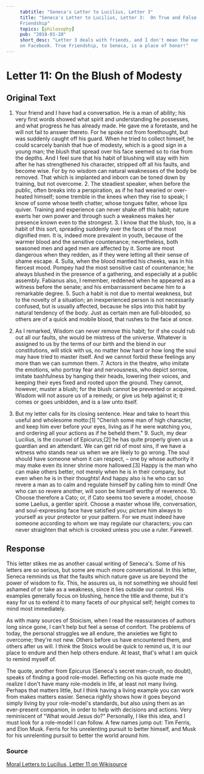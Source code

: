 ```yaml
---
     tabtitle: "Seneca's Letter to Lucilius, Letter 3"
     title: "Seneca's Letter to Lucilius, Letter 3:  On True and False
     Friendship"
     topics: [philosophy]
     pub: "2018-01-20"
     short_desc: "Letter 3 deals with friends, and I don't mean the number shown
     on Facebook. True Friendship, to Seneca, is a place of honor!"
---
```


# Letter 11: On the Blush of Modesty

## Original Text

1. Your friend and I have had a conversation. He is a man of ability; his very
first words showed what spirit and understanding he possesses, and what progress
he has already made. He gave me a foretaste, and he will not fail to answer
thereto. For he spoke not from forethought, but was suddenly caught off his
guard. When he tried to collect himself, he could scarcely banish that hue of
modesty, which is a good sign in a young man; the blush that spread over his
face seemed so to rise from the depths. And I feel sure that his habit of
blushing will stay with him after he has strengthened his character, stripped
off all his faults, and become wise. For by no wisdom can natural weaknesses of
the body be removed. That which is implanted and inborn can be toned down by
training, but not overcome. 2. The steadiest speaker, when before the public,
often breaks into a perspiration, as if he had wearied or over-heated himself;
some tremble in the knees when they rise to speak; I know of some whose teeth
chatter, whose tongues falter, whose lips quiver. Training and experience can
never shake off this habit; nature exerts her own power and through such a
weakness makes her presence known even to the strongest. 3. I know that the
blush, too, is a habit of this sort, spreading suddenly over the faces of the
most dignified men. It is, indeed more prevalent in youth, because of the warmer
blood and the sensitive countenance; nevertheless, both seasoned men and aged
men are affected by it.  Some are most dangerous when they redden, as if they
were letting all their sense of shame escape. 4. Sulla, when the blood mantled
his cheeks, was in his fiercest mood. Pompey had the most sensitive cast of
countenance; he always blushed in the presence of a gathering, and especially at
a public assembly. Fabianus also, I remember, reddened when he appeared as a
witness before the senate; and his embarrassment became him to a remarkable
degree. 5. Such a habit is not due to mental weakness, but to the novelty of a
situation; an inexperienced person is not necessarily confused, but is usually
affected, because he slips into this habit by natural tendency of the body. Just
as certain men are full-blooded, so others are of a quick and mobile blood, that
rushes to the face at once.

6. As I remarked, Wisdom can never remove this habit; for if she could rub out
all our faults, she would be mistress of the universe. Whatever is assigned to
us by the terms of our birth and the blend in our constitutions, will stick with
us, no matter how hard or how long the soul may have tried to master itself. And
we cannot forbid these feelings any more than we can summon them. 7. Actors in
the theatre, who imitate the emotions, who portray fear and nervousness, who
depict sorrow, imitate bashfulness by hanging their heads, lowering their
voices, and keeping their eyes fixed and rooted upon the ground. They cannot,
however, muster a blush; for the blush cannot be prevented or acquired. Wisdom
will not assure us of a remedy, or give us help against it; it comes or goes
unbidden, and is a law unto itself.

8. But my letter calls for its closing sentence. Hear and take to heart this
useful and wholesome motto:[1] "Cherish some man of high character, and keep him
ever before your eyes, living as if he were watching you, and ordering all your
actions as if he beheld them." 9. Such, my dear Lucilius, is the counsel of
Epicurus;[2] he has quite properly given us a guardian and an attendant. We can
get rid of most sins, if we have a witness who stands near us when we are likely
to go wrong. The soul should have someone whom it can respect, – one by whose
authority it may make even its inner shrine more hallowed.[3] Happy is the man
who can make others better, not merely when he is in their company, but even
when he is in their thoughts! And happy also is he who can so revere a man as to
calm and regulate himself by calling him to mind! One who can so revere another,
will soon be himself worthy of reverence. 10. Choose therefore a Cato; or, if
Cato seems too severe a model, choose some Laelius, a gentler spirit. Choose a
master whose life, conversation, and soul-expressing face have satisfied you;
picture him always to yourself as your protector or your pattern. For we must
indeed have someone according to whom we may regulate our characters; you can
never straighten that which is crooked unless you use a ruler. Farewell.

## Response

This letter stikes me as another casual writing of Seneca's. Some of his letters
are so serious, but some are much more conversational. In this letter, Seneca
remninds us that the faults which nature gave us are beyond the power of wisdom
to fix. This, he assures us, is not something we should feel ashamed of or take
as a weakness, since it lies outside our control. His examples generally focus
on blushing, hence the title and theme, but it's easy for us to extend it to
many facets of our physical self; height comes to mind most immediately.

As with many sources of Stoicism, when I read the reassurances of authors long
since gone, I can't help but feel a sense of comfort. The problems of today, the
personal struggles we all endure, the anxieties we fight to overcome; they're
not new. Others before us have encountered them, and others after us will. I
think the Stoics would be quick to remind us, it is our place to endure and then
help others endure. At least, that's what I am quick to remind myself of.

The quote, another from Epicurus (Seneca's secret man-crush, no doubt), speaks
of finding a good role-model. Reflecting on his quote made me realize I don't
have many role-models in life, at least not many living. Perhaps that matters
little, but I think having a living example you can work from makes matters
easier. Seneca rightly shows how it goes beyond simply living by your
role-model's standards, but also using them as an ever-present companion, in
order to help with decisions and actions. Very reminiscent of "What would Jesus
do?" Personally, I like this idea, and I must look for a role-model I can
follow. A few names jump out: Tim Ferris, and Elon Musk. Ferris for his
unrelenting pursuit to better himself, and Musk for his unrelenting pursuit to
better the world around him.

### Source

[Moral Letters to Lucilius, Letter 11 on Wikisource](
https://en.wikisource.org/wiki/Moral_letters_to_Lucilius/Letter_11)
